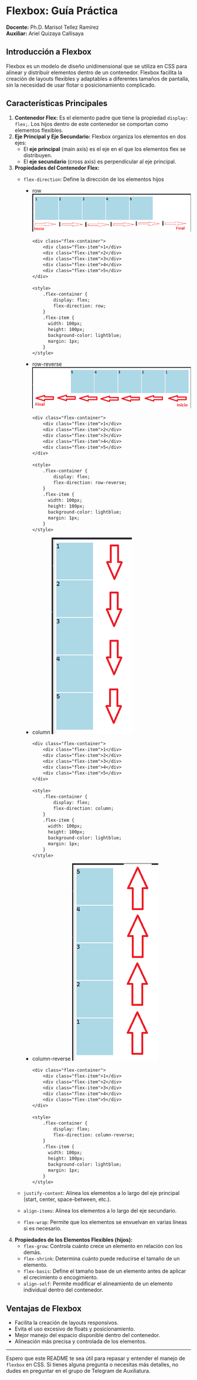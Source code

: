 # Flexbox: Guía Práctica

**Docente:** Ph.D. Marisol Tellez Ramírez  
**Auxiliar:** Ariel Quizaya Callisaya

## Introducción a Flexbox

Flexbox es un modelo de diseño unidimensional que se utiliza en CSS para alinear y distribuir elementos dentro de un contenedor. Flexbox facilita la creación de layouts flexibles y adaptables a diferentes tamaños de pantalla, sin la necesidad de usar flotar o posicionamiento complicado.

## Características Principales

1. **Contenedor Flex:** Es el elemento padre que tiene la propiedad `display: flex;`. Los hijos dentro de este contenedor se comportan como elementos flexibles.
2. **Eje Principal y Eje Secundario:** Flexbox organiza los elementos en dos ejes:
   - El **eje principal** (main axis) es el eje en el que los elementos flex se distribuyen.
   - El **eje secundario** (cross axis) es perpendicular al eje principal.
3. **Propiedades del Contenedor Flex:**
   - `flex-direction`: Define la dirección de los elementos hijos
        - row 
            ![Ejemplo-row](02-clase-10-09(flexbox)\imagenes\row.PNG)
            ```
            <div class="flex-container">
                <div class="flex-item">1</div>
                <div class="flex-item">2</div>
                <div class="flex-item">3</div>
                <div class="flex-item">4</div>
                <div class="flex-item">5</div>
            </div>
      
            <style>
                .flex-container {
                    display: flex;
                    flex-direction: row;
                }
                .flex-item {
                  width: 100px;
                  height: 100px;
                  background-color: lightblue;
                  margin: 1px;
                }
            </style>
            ```
        - row-reverse
            ![Ejemplo-row-reverse](02-clase-10-09(flexbox)\imagenes\row-reverse.PNG)
            ```
            <div class="flex-container">
                <div class="flex-item">1</div>
                <div class="flex-item">2</div>
                <div class="flex-item">3</div>
                <div class="flex-item">4</div>
                <div class="flex-item">5</div>
            </div>
      
            <style>
                .flex-container {
                    display: flex;
                    flex-direction: row-reverse;
                }
                .flex-item {
                  width: 100px;
                  height: 100px;
                  background-color: lightblue;
                  margin: 1px;
                }
            </style>
            ```
        - column
            ![Ejemplo-column](02-clase-10-09(flexbox)\imagenes\column.PNG)
            ```
            <div class="flex-container">
                <div class="flex-item">1</div>
                <div class="flex-item">2</div>
                <div class="flex-item">3</div>
                <div class="flex-item">4</div>
                <div class="flex-item">5</div>
            </div>
      
            <style>
                .flex-container {
                    display: flex;
                    flex-direction: column;
                }
                .flex-item {
                  width: 100px;
                  height: 100px;
                  background-color: lightblue;
                  margin: 1px;
                }
            </style>
            ```
        - column-reverse
            ![Ejemplo-column-reverse](02-clase-10-09(flexbox)\imagenes\column-reverse.PNG)
            ```
            <div class="flex-container">
                <div class="flex-item">1</div>
                <div class="flex-item">2</div>
                <div class="flex-item">3</div>
                <div class="flex-item">4</div>
                <div class="flex-item">5</div>
            </div>
      
            <style>
                .flex-container {
                    display: flex;
                    flex-direction: column-reverse;
                }
                .flex-item {
                  width: 100px;
                  height: 100px;
                  background-color: lightblue;
                  margin: 1px;
                }
            </style>
            ```
            
   - `justify-content`: Alinea los elementos a lo largo del eje principal (start, center, space-between, etc.).
   - `align-items`: Alinea los elementos a lo largo del eje secundario.
   - `flex-wrap`: Permite que los elementos se envuelvan en varias líneas si es necesario.
4. **Propiedades de los Elementos Flexibles (hijos):**
   - `flex-grow`: Controla cuánto crece un elemento en relación con los demás.
   - `flex-shrink`: Determina cuánto puede reducirse el tamaño de un elemento.
   - `flex-basis`: Define el tamaño base de un elemento antes de aplicar el crecimiento o encogimiento.
   - `align-self`: Permite modificar el alineamiento de un elemento individual dentro del contenedor.


## Ventajas de Flexbox

- Facilita la creación de layouts responsivos.
- Evita el uso excesivo de floats y posicionamiento.
- Mejor manejo del espacio disponible dentro del contenedor.
- Alineación más precisa y controlada de los elementos.

---

Espero que este README te sea útil para repasar y entender el manejo de `flexbox` en CSS. Si tienes alguna pregunta o necesitas más detalles, no dudes en preguntar en el grupo de Telegram de Auxiliatura.
